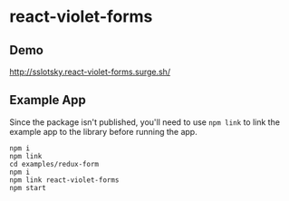 # react-violet-forms

## Demo

http://sslotsky.react-violet-forms.surge.sh/

## Example App

Since the package isn't published, you'll need to use `npm link` to link
the example app to the library before running the app.

```
npm i
npm link
cd examples/redux-form
npm i
npm link react-violet-forms
npm start
```
